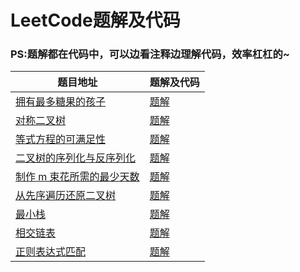 # LeetCode题解及代码
### PS:题解都在代码中，可以边看注释边理解代码，效率杠杠的~
题目地址|题解及代码
-|-|
[拥有最多糖果的孩子](https://leetcode-cn.com/problems/kids-with-the-greatest-number-of-candies/) | [题解](https://github.com/vvshuai/JavaRepository/blob/master/leetcode/%E6%8B%A5%E6%9C%89%E6%9C%80%E5%A4%9A%E7%B3%96%E6%9E%9C%E7%9A%84%E5%AD%A9%E5%AD%90.md) |
[对称二叉树](https://leetcode-cn.com/problems/symmetric-tree/) | [题解](https://github.com/vvshuai/JavaRepository/blob/master/leetcode/%E5%AF%B9%E7%A7%B0%E4%BA%8C%E5%8F%89%E6%A0%91.md) |
[等式方程的可满足性](https://leetcode-cn.com/problems/satisfiability-of-equality-equations/) | [题解](https://github.com/vvshuai/JavaRepository/blob/master/leetcode/%E7%AD%89%E5%BC%8F%E6%96%B9%E7%A8%8B%E7%9A%84%E5%8F%AF%E6%BB%A1%E8%B6%B3%E6%80%A7.md) |
[二叉树的序列化与反序列化](https://leetcode-cn.com/problems/serialize-and-deserialize-binary-tree/)|[题解](https://github.com/vvshuai/JavaRepository/blob/master/leetcode/%E4%BA%8C%E5%8F%89%E6%A0%91%E7%9A%84%E5%BA%8F%E5%88%97%E5%8C%96%E4%B8%8E%E5%8F%8D%E5%BA%8F%E5%88%97%E5%8C%96.md)|
[制作 m 束花所需的最少天数](https://leetcode-cn.com/problems/minimum-number-of-days-to-make-m-bouquets/)|[题解](https://github.com/vvshuai/JavaRepository/blob/master/leetcode/%E5%88%B6%E4%BD%9C%20m%20%E6%9D%9F%E8%8A%B1%E6%89%80%E9%9C%80%E7%9A%84%E6%9C%80%E5%B0%91%E5%A4%A9%E6%95%B0.md)|
[从先序遍历还原二叉树](https://leetcode-cn.com/problems/recover-a-tree-from-preorder-traversal/)|[题解](https://github.com/vvshuai/JavaRepository/blob/master/leetcode/%E4%BB%8E%E5%85%88%E5%BA%8F%E9%81%8D%E5%8E%86%E8%BF%98%E5%8E%9F%E4%BA%8C%E5%8F%89%E6%A0%91.md)|
[最小栈](https://leetcode-cn.com/problems/min-stack/)|[题解](https://github.com/vvshuai/JavaRepository/blob/master/leetcode/%E6%9C%80%E5%B0%8F%E6%A0%88.md)|
[相交链表](https://leetcode-cn.com/problems/intersection-of-two-linked-lists/)|[题解](https://github.com/vvshuai/JavaRepository/blob/master/leetcode/%E7%9B%B8%E4%BA%A4%E9%93%BE%E8%A1%A8.md)|
[正则表达式匹配](https://leetcode-cn.com/problems/regular-expression-matching/)|[题解](https://github.com/vvshuai/JavaRepository/blob/master/leetcode/%E6%AD%A3%E5%88%99%E8%A1%A8%E8%BE%BE%E5%BC%8F.md)|
